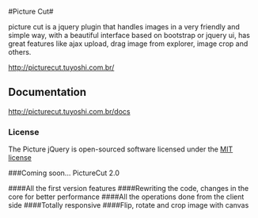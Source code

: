 #Picture Cut#

picture cut is a jquery plugin that handles images in a very friendly and simple way, with a beautiful interface based on bootstrap or jquery ui, has great features like ajax upload, drag image from explorer, image crop and others.

http://picturecut.tuyoshi.com.br/

## Documentation
http://picturecut.tuyoshi.com.br/docs

### License

The Picture jQuery is open-sourced software licensed under the [MIT license](http://opensource.org/licenses/MIT)

###Coming soon...  PictureCut 2.0

####All the first version features
####Rewriting the code, changes in the core for better performance
####All the operations done from the client side
####Totally responsive
####Flip, rotate and crop image with canvas

